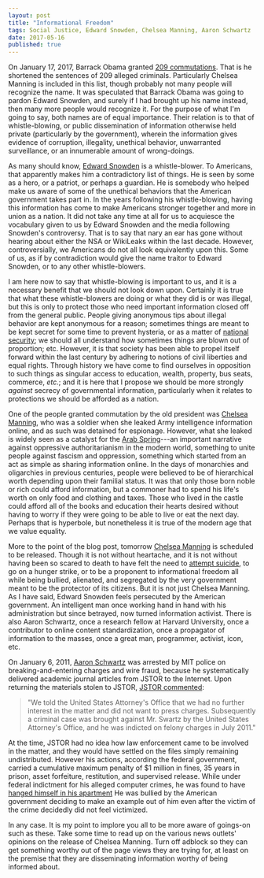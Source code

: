 ```yaml
---
layout: post
title: "Informational Freedom"
tags: Social Justice, Edward Snowden, Chelsea Manning, Aaron Schwartz
date: 2017-05-16
published: true
---
```


On January 17, 2017, Barrack Obama
granted [209 commutations](https://www.justice.gov/pardon/obama-commutations).
That is he shortened the sentences of 209 alleged criminals. Particularly
Chelsea Manning is included in this list, though probably not many people will
recognize the name. It was speculated that Barrack Obama was going to pardon
Edward Snowden, and surely if I had brought up his name instead, then many more
people would recognize it. For the purpose of what I'm going to say, both names
are of equal importance. Their relation is to that of whistle-blowing, or public
dissemination of information otherwise held private (particularly by the
government), wherein the information gives evidence of corruption, illegality,
unethical behavior, unwarranted surveillance, or an innumerable amount of
wrong-doings.

As many should
know, [Edward Snowden](https://en.wikipedia.org/wiki/Edward_Snowden) is a
whistle-blower. To Americans, that apparently makes him a contradictory list of
things. He is seen by some as a hero, or a patriot, or perhaps a guardian. He is
somebody who helped make us aware of some of the unethical behaviors that the
American government takes part in. In the years following his whistle-blowing,
having this information has come to make Americans stronger together and more in
union as a nation. It did not take any time at all for us to acquiesce the
vocabulary given to us by Edward Snowden and the media following Snowden's
controversy. That is to say that nary an ear has gone without hearing about
either the NSA or WikiLeaks within the last decade. However, controversially, we
Americans do not all look equivalently upon this. Some of us, as if by
contradiction would give the name traitor to Edward Snowden, or to any other
whistle-blowers.

I am here now to say that whistle-blowing is important to us, and it is a
necessary benefit that we should not look down upon. Certainly it is true that
what these whistle-blowers are doing or what they did is or was illegal, but
this is only to protect those who need important information closed off from the
general public. People giving anonymous tips about illegal behavior are kept
anonymous for a reason; sometimes things are meant to be kept secret for some
time to prevent hysteria, or as a matter of [national security](https://www.washingtonpost.com/world/national-security/trump-revealed-highly-classified-information-to-russian-foreign-minister-and-ambassador/2017/05/15/530c172a-3960-11e7-9e48-c4f199710b69);
we should all understand how sometimes things are blown out of proportion;
etc. However, it is that society has been able to propel itself forward within
the last century by adhering to notions of civil liberties and equal rights.
Through history we have come to find ourselves in opposition to such things as
singular access to education, wealth, property, bus seats, commerce, _etc._; and
it is here that I propose we should be more strongly _against_ secrecy of
governmental information, particularly when it relates to protections we should
be afforded as a nation.

One of the people granted commutation by the old president
was [Chelsea Manning](https://en.wikipedia.org/wiki/Chelsea_Manning), who was a
soldier when she leaked Army intelligence information online, and as such was
detained for espionage. However, what she leaked is widely seen as a catalyst
for the [Arab Spring](http://www.worldaffairsjournal.org/article/wikihistory-did-leaks-inspire-arab-spring)---an
important narrative against oppressive authoritarianism in the modern world,
something to unite people against fascism and oppression, something which
started from an act as simple as sharing information online. In the days of
monarchies and oligarchies in previous centuries, people were believed to be of
hierarchical worth depending upon their familial status. It was that only those
born noble or rich could afford information, but a commoner had to spend his life's
worth on only food and clothing and taxes. Those who lived in the castle could
afford all of the books and education their hearts desired without having to
worry if they were going to be able to live or eat the next day. Perhaps that is
hyperbole, but nonetheless it is true of the modern age that we value equality.

More to the point of the blog post, tomorrow [Chelsea
Manning](http://www.nbcnews.com/news/us-news/chelsea-manning-set-be-released-prison-still-not-free-n759676)
is scheduled to be released. Though it is not without heartache, and it is not
without having been so scared to death to have felt the need to [attempt
suicide](http://www.nbcnews.com/news/us-news/chelsea-manning-again-attempts-suicide-prison-attorney-says-n678386),
to go on a hunger strike, or to be a proponent to informational freedom all
while being bullied, alienated, and segregated by the very government meant to
be the protector of its citizens. But it is not just Chelsea Manning. As I have
said, Edward Snowden feels persecuted by the American government. An intelligent
man once working hand in hand with his administration but since betrayed, now
turned information activist. There is also Aaron Schwartz, once a research
fellow at Harvard University, once a contributor to online content
standardization, once a propagator of information to the masses, once a great
man, programmer, activist, icon, etc.

On January 6, 2011, [Aaron Schwartz](http://www.aaronsw.com/) was arrested by
MIT police on breaking-and-entering charges and wire fraud, because he
systematically delivered academic journal articles from JSTOR to the Internet.
Upon returning the materials stolen to
JSTOR, [JSTOR commented](http://docs.jstor.org/):

> "We told the United States Attorney's Office that we had no further interest
> in the matter and did not want to press charges. Subsequently a criminal case
> was brought against Mr. Swartz by the United States Attorney's Office, and he
> was indicted on felony charges in July 2011."

At the time, JSTOR had no idea how law enforcement came to be involved in the
matter, and they would have settled on the files simply remaining undistributed.
However his actions, according the federal government, carried a cumulative
maximum penalty of $1 million in fines, 35 years in prison, asset forfeiture,
restitution, and supervised release. While under federal indictment for his
alleged computer crimes, he was found to
have
[hanged himself in his apartment](http://www.newyorker.com/magazine/2013/03/11/requiem-for-a-dream) He
was bullied by the American government deciding to make an example out of him
even after the victim of the crime decidedly did not feel victimized.

In any case. It is my point to implore you all to be more aware of goings-on
such as these. Take some time to read up on the various news outlets' opinions
on the release of Chelsea Manning. Turn off adblock so they can get something
worthy out of the page views they are trying for, at least on the premise that
they are disseminating information worthy of being informed about.
